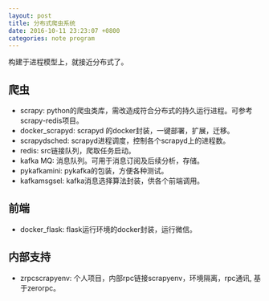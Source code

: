 ```yaml
---
layout: post
title: 分布式爬虫系统
date: 2016-10-11 23:23:07 +0800
categories: note program
---
```

构建于进程模型上，就接近分布式了。

## 爬虫
- scrapy: python的爬虫类库，需改造成符合分布式的持久运行进程。可参考scrapy-redis项目。
- docker_scrapyd: scrapyd 的docker封装，一键部署，扩展，迁移。
- scrapydsched: scrapyd进程调度，控制各个scrapyd上的进程数。
- redis: src链接队列，爬取任务启动。
- kafka MQ: 消息队列。可用于消息订阅及后续分析，存储。
- pykafkamini: pykafka的包装，方便各种测试。
- kafkamsgsel: kafka消息选择算法封装，供各个前端调用。

## 前端
- docker_flask: flask运行环境的docker封装，运行微信。

## 内部支持
- zrpcscrapyenv: 个人项目，内部rpc链接scrapyenv，环境隔离，rpc通讯, 基于zerorpc。

